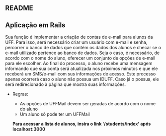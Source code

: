 README
--------------------------------------------------------------------------------------
Aplicação em Rails 
--------------------------------------------------------------------------------------
Sua função é implementar a criação de contas de e-mail para alunos da UFF. 
Para isso, será necessário criar um usuário com e-mail e senha, percorrer o banco de dados que contém os dados dos alunos e checar se o e-mail utilizado pertence ao banco de dados. Seja o caso, é necessário, de acordo com o nome do aluno, oferecer um conjunto de opções de e-mail para ele escolher. 
Ao final do processo, o aluno recebe uma mensagem informando que sua conta será atualizada nos próximos minutos e que ele receberá um SMS/e-mail com sus informações de acesso. 
Este processo apenas ocorrerá caso o aluno não possua um IDUFF. Caso já o possua, ele será redirecionado à página que mostra suas informações.

* Regras:
  * As opções de UFFMail devem ser geradas de acordo com o nome do aluno
  * Um aluno só pode ter um UFFMail
  
  **Para acessar a lista de alunos, insira o link '/students/index' após localhost:3000**


